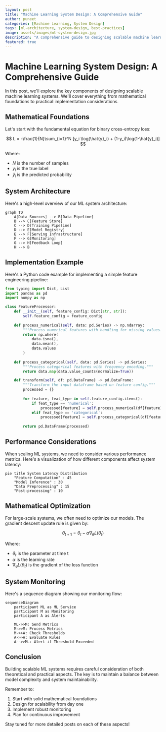 ```yaml
---
layout: post
title: "Machine Learning System Design: A Comprehensive Guide"
author: puneet
categories: [Machine Learning, System Design]
tags: [ml-architecture, system-design, best-practices]
image: assets/images/ml-system-design.jpg
description: "A comprehensive guide to designing scalable machine learning systems with practical examples and best practices."
featured: true
---
```


# Machine Learning System Design: A Comprehensive Guide

In this post, we'll explore the key components of designing scalable machine learning systems. We'll cover everything from mathematical foundations to practical implementation considerations.

## Mathematical Foundations

Let's start with the fundamental equation for binary cross-entropy loss:

$$
L = -\frac{1}{N}\sum_{i=1}^N [y_i \log(\hat{y}_i) + (1-y_i)\log(1-\hat{y}_i)]
$$

Where:
- $N$ is the number of samples
- $y_i$ is the true label
- $\hat{y}_i$ is the predicted probability

## System Architecture

Here's a high-level overview of our ML system architecture:

```mermaid
graph TD
    A[Data Sources] --> B[Data Pipeline]
    B --> C[Feature Store]
    C --> D[Training Pipeline]
    D --> E[Model Registry]
    E --> F[Serving Infrastructure]
    F --> G[Monitoring]
    G --> H[Feedback Loop]
    H --> B
```

## Implementation Example

Here's a Python code example for implementing a simple feature engineering pipeline:

```python
from typing import Dict, List
import pandas as pd
import numpy as np

class FeatureProcessor:
    def __init__(self, feature_config: Dict[str, str]):
        self.feature_config = feature_config
        
    def process_numerical(self, data: pd.Series) -> np.ndarray:
        """Process numerical features with handling for missing values."""
        return np.where(
            data.isna(),
            data.mean(),
            data.values
        )
    
    def process_categorical(self, data: pd.Series) -> pd.Series:
        """Process categorical features with frequency encoding."""
        return data.map(data.value_counts(normalize=True))

    def transform(self, df: pd.DataFrame) -> pd.DataFrame:
        """Transform the input dataframe based on feature config."""
        processed = {}
        
        for feature, feat_type in self.feature_config.items():
            if feat_type == 'numerical':
                processed[feature] = self.process_numerical(df[feature])
            elif feat_type == 'categorical':
                processed[feature] = self.process_categorical(df[feature])
                
        return pd.DataFrame(processed)
```

## Performance Considerations

When scaling ML systems, we need to consider various performance metrics. Here's a visualization of how different components affect system latency:

```mermaid
pie title System Latency Distribution
    "Feature Computation" : 45
    "Model Inference" : 30
    "Data Preprocessing" : 15
    "Post-processing" : 10
```

## Mathematical Optimization

For large-scale systems, we often need to optimize our models. The gradient descent update rule is given by:

$$
\theta_{t+1} = \theta_t - \alpha \nabla_\theta L(\theta_t)
$$

Where:
- $\theta_t$ is the parameter at time t
- $\alpha$ is the learning rate
- $\nabla_\theta L(\theta_t)$ is the gradient of the loss function

## System Monitoring

Here's a sequence diagram showing our monitoring flow:

```mermaid
sequenceDiagram
    participant ML as ML Service
    participant M as Monitoring
    participant A as Alerts
    
    ML->>M: Send Metrics
    M->>M: Process Metrics
    M->>A: Check Thresholds
    A->>A: Evaluate Rules
    A-->>ML: Alert if Threshold Exceeded
```

## Conclusion

Building scalable ML systems requires careful consideration of both theoretical and practical aspects. The key is to maintain a balance between model complexity and system maintainability.

Remember to:
1. Start with solid mathematical foundations
2. Design for scalability from day one
3. Implement robust monitoring
4. Plan for continuous improvement

Stay tuned for more detailed posts on each of these aspects! 